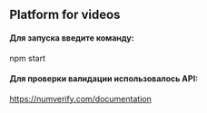 ## Platform for videos

#### Для запуска введите команду: 
npm start

#### Для проверки валидации использовалось API: 
https://numverify.com/documentation


